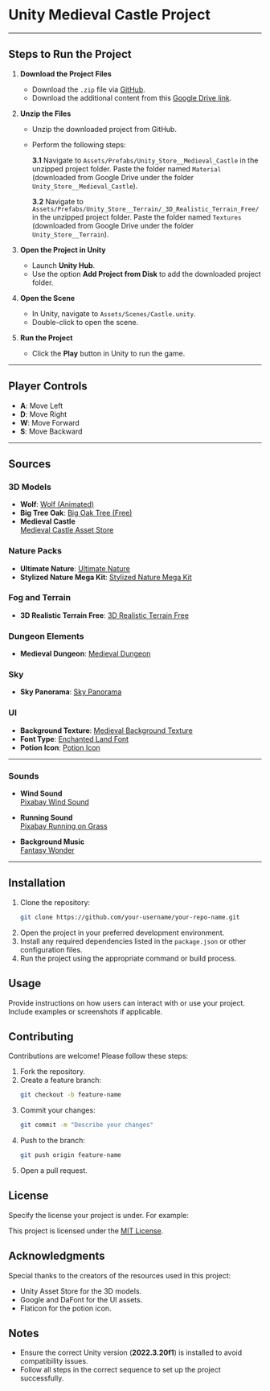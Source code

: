 # Unity Medieval Castle Project

---

## Steps to Run the Project

1. **Download the Project Files**
   - Download the `.zip` file via [GitHub](#).
   - Download the additional content from this [Google Drive link](https://drive.google.com/drive/folders/1jmZb0ZGZJF93OZ01oq7HcSfWZNkKScFs?usp=share_link).

2. **Unzip the Files**
   - Unzip the downloaded project from GitHub.
   - Perform the following steps:

     **3.1** Navigate to `Assets/Prefabs/Unity_Store__Medieval_Castle` in the unzipped project folder. Paste the folder named `Material` (downloaded from Google Drive under the folder `Unity_Store__Medieval_Castle`).

     **3.2** Navigate to `Assets/Prefabs/Unity_Store__Terrain/_3D_Realistic_Terrain_Free/` in the unzipped project folder. Paste the folder named `Textures` (downloaded from Google Drive under the folder `Unity_Store__Terrain`).

3. **Open the Project in Unity**
   - Launch **Unity Hub**.
   - Use the option **Add Project from Disk** to add the downloaded project folder.

4. **Open the Scene**
   - In Unity, navigate to `Assets/Scenes/Castle.unity`.
   - Double-click to open the scene.

5. **Run the Project**
   - Click the **Play** button in Unity to run the game.

---

## Player Controls

- **A**: Move Left  
- **D**: Move Right  
- **W**: Move Forward  
- **S**: Move Backward

---

## Sources

### 3D Models
- **Wolf**: [Wolf (Animated)](https://assetstore.unity.com/packages/3d/characters/animals/wolf-animated-45505)
- **Big Tree Oak**: [Big Oak Tree (Free)](https://assetstore.unity.com/packages/3d/vegetation/big-oak-tree-free-279431)
- **Medieval Castle**  
  [Medieval Castle Asset Store](https://assetstore.unity.com/packages/3d/environments/medieval-castle-227378)

### Nature Packs
- **Ultimate Nature**: [Ultimate Nature](https://quaternius.com/packs/ultimatenature.html)  
- **Stylized Nature Mega Kit**: [Stylized Nature Mega Kit](https://quaternius.com/packs/stylizednaturemegakit.html)

### Fog and Terrain
- **3D Realistic Terrain Free**: [3D Realistic Terrain Free](https://assetstore.unity.com/packages/3d/environments/landscapes/3d-realistic-terrain-free-182593?srsltid=AfmBOorXdL1U0pZacoEdbERvZdMXo6mPSyhL3au1YN2Ic8rPfpYjHlla)

### Dungeon Elements
- **Medieval Dungeon**: [Medieval Dungeon](https://quaternius.com/packs/medievaldungeon.html)

### Sky
- **Sky Panorama**: [Sky Panorama](https://www.vecteezy.com/photo/22906384-sky-panorama-panoramic-shot-of-a-beautiful-cloudy-sky)

### UI
- **Background Texture**: [Medieval Background Texture](https://www.google.com/search?sca_esv=bd7e951c2ec0d6c5&sxsrf=ADLYWIKR4LaPaUoj7Lrne0eMX_B2_B2rcg:1734180520328&q=medieval+background+texture&udm=2&fbs=AEQNm0Aa4sjWe7Rqy32pFwRj0UkWd8nbOJfsBGGB5IQQO6L3J0TTyieiSn4vVsjkTS5Hqtf4g42CrlErv5TdXaRk6ND4KJqlYJAEsj-kC5aknWmkN3l20fd6qLdP00yowDO24b5eE1bbMG6EGL--Objp67t01_EyGTGGht3Ao7YJvHFPL82-Sf8&sa=X&ved=2ahUKEwjzy4_vpaeKAxXh3gIHHchyAFkQtKgLegQIFhAB&biw=1512&bih=945&dpr=2#vhid=wyCsZKzywGkC3M&vssid=mosaic)
- **Font Type**: [Enchanted Land Font](https://www.dafont.com/enchanted-land-ds.font)
- **Potion Icon**: [Potion Icon](https://www.flaticon.com/free-icon/potion_8595942?term=potion&page=1&position=11&origin=search&related_id=8595942)

---

### Sounds
- **Wind Sound**  
  [Pixabay Wind Sound](https://pixabay.com/sound-effects//?utm_source=link-attribution&utm_medium=referral&utm_campaign=music&utm_content=18030)

- **Running Sound**  
  [Pixabay Running on Grass](https://pixabay.com/sound-effects/running-on-grass-26845/)

- **Background Music**  
  [Fantasy Wonder](https://soundimage.org/fantasywonder/)

---

## Installation
1. Clone the repository:
   ```bash
   git clone https://github.com/your-username/your-repo-name.git
   ```
2. Open the project in your preferred development environment.
3. Install any required dependencies listed in the `package.json` or other configuration files.
4. Run the project using the appropriate command or build process.

## Usage
Provide instructions on how users can interact with or use your project. Include examples or screenshots if applicable.

## Contributing
Contributions are welcome! Please follow these steps:
1. Fork the repository.
2. Create a feature branch:
   ```bash
   git checkout -b feature-name
   ```
3. Commit your changes:
   ```bash
   git commit -m "Describe your changes"
   ```
4. Push to the branch:
   ```bash
   git push origin feature-name
   ```
5. Open a pull request.

## License
Specify the license your project is under. For example:

This project is licensed under the [MIT License](LICENSE).

## Acknowledgments
Special thanks to the creators of the resources used in this project:
- Unity Asset Store for the 3D models.
- Google and DaFont for the UI assets.
- Flaticon for the potion icon.


## Notes
- Ensure the correct Unity version (**2022.3.20f1**) is installed to avoid compatibility issues.
- Follow all steps in the correct sequence to set up the project successfully.
